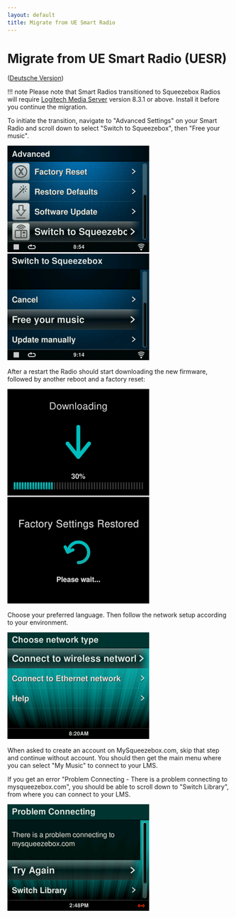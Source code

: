 ```yaml
---
layout: default
title: Migrate from UE Smart Radio
---
```


# Migrate from UE Smart Radio (UESR)

([Deutsche Version](migrate-from-uesr-de.md))

!!! note
    Please note that Smart Radios transitioned to Squeezebox Radios will require [Logitech Media Server](../getting-started/index.md)</a> version 8.3.1 or above. Install it before you continue the migration.

To initiate the transition, navigate to "Advanced Settings" on your Smart Radio and scroll down to select "Switch to Squeezebox", then "Free your music".

![](assets/uesr-migration/migrate-uesr-sb.png)
![](assets/uesr-migration/migrate-uesr-sb-free.png)

After a restart the Radio should start downloading the new firmware, followed by another reboot and a factory reset:

![](assets/uesr-migration/waiting-progress-download.png)
![](assets/uesr-migration/factory-restore.png)

Choose your preferred language. Then follow the network setup according to your environment.

![](assets/uesr-migration/choose-network.png)

When asked to create an account on MySqueezebox.com, skip that step and continue without account. You should then get the main menu where you can select "My Music" to connect to your LMS.

If you get an error "Problem Connecting - There is a problem connecting to mysqueezebox.com", you should be able to scroll down to "Switch Library", from where you can connect to your LMS.

![](assets/uesr-migration/problem-connecting-mysb.png)

